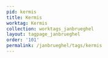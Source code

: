 ```yaml
---
pid: kermis
title: Kermis
worktag: Kermis
collection: worktags_janbrueghel
layout: tagpage_janbrueghel
order: '101'
permalink: /janbrueghel/tags/kermis
---
```

